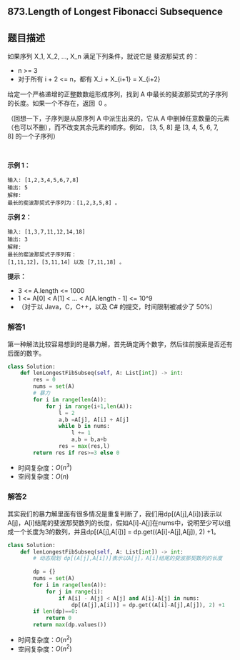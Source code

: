 ## 873.Length of Longest Fibonacci Subsequence

## 题目描述

如果序列 X_1, X_2, ..., X_n 满足下列条件，就说它是 斐波那契式 的：

+ n >= 3
+ 对于所有 i + 2 <= n，都有 X_i + X_{i+1} = X_{i+2}

给定一个严格递增的正整数数组形成序列，找到 A 中最长的斐波那契式的子序列的长度。如果一个不存在，返回  0 。

（回想一下，子序列是从原序列 A 中派生出来的，它从 A 中删掉任意数量的元素（也可以不删），而不改变其余元素的顺序。例如， [3, 5, 8] 是 [3, 4, 5, 6, 7, 8] 的一个子序列）

 

**示例 1：**

```
输入: [1,2,3,4,5,6,7,8]
输出: 5
解释:
最长的斐波那契式子序列为：[1,2,3,5,8] 。
```


**示例 2：**

```
输入: [1,3,7,11,12,14,18]
输出: 3
解释:
最长的斐波那契式子序列有：
[1,11,12]，[3,11,14] 以及 [7,11,18] 。
```






**提示：**

+ 3 <= A.length <= 1000
+ 1 <= A[0] < A[1] < ... < A[A.length - 1] <= 10^9
+ （对于以 Java，C，C++，以及 C# 的提交，时间限制被减少了 50%）



### 解答1

​	第一种解法比较容易想到的是暴力解，首先确定两个数字，然后往前搜索是否还有后面的数字。

```python
class Solution:
    def lenLongestFibSubseq(self, A: List[int]) -> int:
        res = 0
        nums = set(A)
        # 暴力
        for i in range(len(A)):
            for j in range(i+1,len(A)):
                l = 2
                a,b =A[j], A[i] + A[j]
                while b in nums:
                    l += 1
                    a,b = b,a+b
                res = max(res,l)
        return res if res>=3 else 0
```

- 时间复杂度：$O(n^3)$
- 空间复杂度：$O(n)$ 



### 解答2

​	其实我们的暴力解里面有很多情况是重复判断了，我们用dp[(A[j],A[i])]表示以A[j]，A[i]结尾的斐波那契数列的长度，假如A[i]-A[j]在nums中，说明至少可以组成一个长度为3的数列，并且dp[(A[j],A[i])] = dp.get((A[i]-A[j],A[j]), 2) +1。

```python
class Solution:
    def lenLongestFibSubseq(self, A: List[int]) -> int:
        # 动态规划 dp[(A[j],A[i])]表示以A[j]，A[i]结尾的斐波那契数列的长度
        
        dp = {}
        nums = set(A)
        for i in range(len(A)):
            for j in range(i):
                if A[i] - A[j] < A[j] and A[i]-A[j] in nums:
                    dp[(A[j],A[i])] = dp.get((A[i]-A[j],A[j]), 2) +1
        if len(dp)==0:
            return 0
        return max(dp.values())
```

- 时间复杂度：$O(n^2)$
- 空间复杂度：$O(n^2)$ 